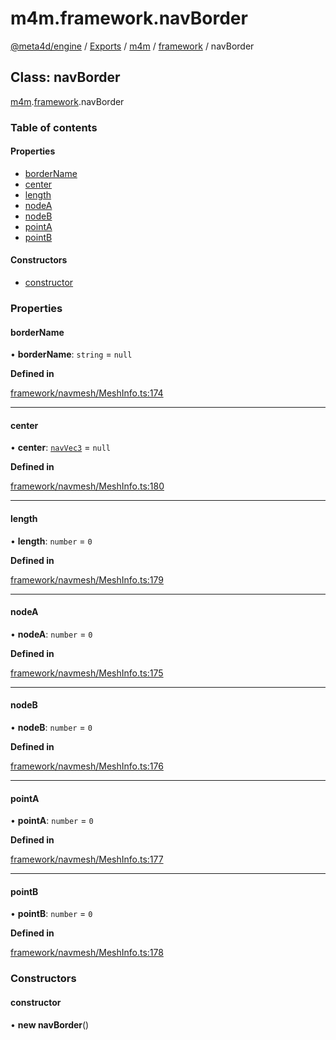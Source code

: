 # m4m.framework.navBorder

[@meta4d/engine](../) / [Exports](../modules/) / [m4m](../modules/m4m.md) / [framework](../modules/m4m.framework.md) / navBorder

## Class: navBorder

[m4m](../modules/m4m.md).[framework](../modules/m4m.framework.md).navBorder

### Table of contents

#### Properties

* [borderName](m4m.framework.navBorder.md#bordername)
* [center](m4m.framework.navBorder.md#center)
* [length](m4m.framework.navBorder.md#length)
* [nodeA](m4m.framework.navBorder.md#nodea)
* [nodeB](m4m.framework.navBorder.md#nodeb)
* [pointA](m4m.framework.navBorder.md#pointa)
* [pointB](m4m.framework.navBorder.md#pointb)

#### Constructors

* [constructor](m4m.framework.navBorder.md#constructor)

### Properties

#### borderName

• **borderName**: `string` = `null`

**Defined in**

[framework/navmesh/MeshInfo.ts:174](https://github.com/meta4d-me/meta4d-engine/blob/cf6bfe6/src/framework/navmesh/MeshInfo.ts#L174)

***

#### center

• **center**: [`navVec3`](m4m.framework.navVec3.md) = `null`

**Defined in**

[framework/navmesh/MeshInfo.ts:180](https://github.com/meta4d-me/meta4d-engine/blob/cf6bfe6/src/framework/navmesh/MeshInfo.ts#L180)

***

#### length

• **length**: `number` = `0`

**Defined in**

[framework/navmesh/MeshInfo.ts:179](https://github.com/meta4d-me/meta4d-engine/blob/cf6bfe6/src/framework/navmesh/MeshInfo.ts#L179)

***

#### nodeA

• **nodeA**: `number` = `0`

**Defined in**

[framework/navmesh/MeshInfo.ts:175](https://github.com/meta4d-me/meta4d-engine/blob/cf6bfe6/src/framework/navmesh/MeshInfo.ts#L175)

***

#### nodeB

• **nodeB**: `number` = `0`

**Defined in**

[framework/navmesh/MeshInfo.ts:176](https://github.com/meta4d-me/meta4d-engine/blob/cf6bfe6/src/framework/navmesh/MeshInfo.ts#L176)

***

#### pointA

• **pointA**: `number` = `0`

**Defined in**

[framework/navmesh/MeshInfo.ts:177](https://github.com/meta4d-me/meta4d-engine/blob/cf6bfe6/src/framework/navmesh/MeshInfo.ts#L177)

***

#### pointB

• **pointB**: `number` = `0`

**Defined in**

[framework/navmesh/MeshInfo.ts:178](https://github.com/meta4d-me/meta4d-engine/blob/cf6bfe6/src/framework/navmesh/MeshInfo.ts#L178)

### Constructors

#### constructor

• **new navBorder**()

